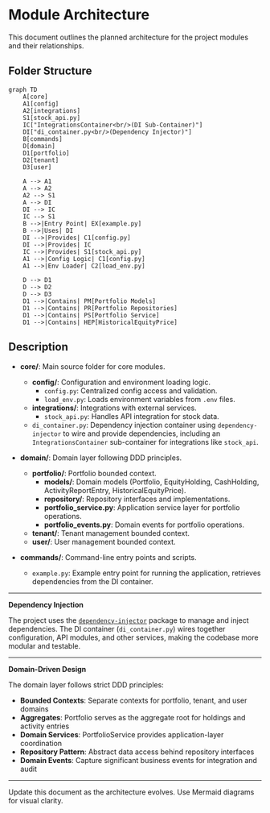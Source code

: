 # Module Architecture

This document outlines the planned architecture for the project modules and their relationships.

## Folder Structure

```mermaid
graph TD
    A[core]
    A1[config]
    A2[integrations]
    S1[stock_api.py]
    IC["IntegrationsContainer<br/>(DI Sub-Container)"]
    DI["di_container.py<br/>(Dependency Injector)"]
    B[commands]
    D[domain]
    D1[portfolio]
    D2[tenant]
    D3[user]
    
    A --> A1
    A --> A2
    A2 --> S1
    A --> DI
    DI --> IC
    IC --> S1
    B -->|Entry Point| EX[example.py]
    B -->|Uses| DI
    DI -->|Provides| C1[config.py]
    DI -->|Provides| IC
    IC -->|Provides| S1[stock_api.py]
    A1 -->|Config Logic| C1[config.py]
    A1 -->|Env Loader| C2[load_env.py]
    
    D --> D1
    D --> D2  
    D --> D3
    D1 -->|Contains| PM[Portfolio Models]
    D1 -->|Contains| PR[Portfolio Repositories]
    D1 -->|Contains| PS[Portfolio Service]
    D1 -->|Contains| HEP[HistoricalEquityPrice]
```

## Description

- **core/**: Main source folder for core modules.
  - **config/**: Configuration and environment loading logic.
    - `config.py`: Centralized config access and validation.
    - `load_env.py`: Loads environment variables from `.env` files.
  - **integrations/**: Integrations with external services.
    - `stock_api.py`: Handles API integration for stock data.
  - `di_container.py`: Dependency injection container using `dependency-injector` to wire and provide dependencies, including an `IntegrationsContainer` sub-container for integrations like `stock_api`.

- **domain/**: Domain layer following DDD principles.
  - **portfolio/**: Portfolio bounded context.
    - **models/**: Domain models (Portfolio, EquityHolding, CashHolding, ActivityReportEntry, HistoricalEquityPrice).
    - **repository/**: Repository interfaces and implementations.
    - **portfolio_service.py**: Application service layer for portfolio operations.
    - **portfolio_events.py**: Domain events for portfolio operations.
  - **tenant/**: Tenant management bounded context.
  - **user/**: User management bounded context.

- **commands/**: Command-line entry points and scripts.
  - `example.py`: Example entry point for running the application, retrieves dependencies from the DI container.

---
**Dependency Injection**

The project uses the [`dependency-injector`](https://python-dependency-injector.ets-labs.org/) package to manage and inject dependencies. The DI container (`di_container.py`) wires together configuration, API modules, and other services, making the codebase more modular and testable.

---
**Domain-Driven Design**

The domain layer follows strict DDD principles:

- **Bounded Contexts**: Separate contexts for portfolio, tenant, and user domains
- **Aggregates**: Portfolio serves as the aggregate root for holdings and activity entries
- **Domain Services**: PortfolioService provides application-layer coordination
- **Repository Pattern**: Abstract data access behind repository interfaces
- **Domain Events**: Capture significant business events for integration and audit

---
Update this document as the architecture evolves. Use Mermaid diagrams for visual clarity.
